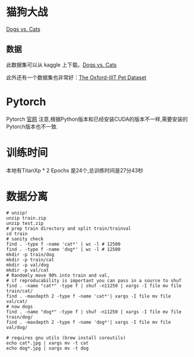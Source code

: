# 猫狗大战

[Dogs vs. Cats](https://www.kaggle.com/c/dogs-vs-cats-redux-kernels-edition)




## 数据

此数据集可以从 kaggle 上下载。[Dogs vs. Cats](https://www.kaggle.com/c/dogs-vs-cats-redux-kernels-edition)

此外还有一个数据集也非常好：[The Oxford-IIIT Pet Dataset](http://www.robots.ox.ac.uk/~vgg/data/pets/)


# Pytorch
Pytorch [官网](http://pytorch.org/) 
注意,根据Python版本和已经安装CUDA的版本不一样,需要安装的Pytorch版本也不一致.


# 训练时间
本地有TitanXp * 2
Epochs 是24个,总训练时间是27分43秒

# 数据分离
    # unzip!
    unzip train.zip
    unzip test.zip
    # prep train directory and split train/trainval
    cd train
    # sanity check
    find . -type f -name 'cat*' | wc -l # 12500
    find . -type f -name 'dog*' | wc -l # 12500
    mkdir -p train/dog
    mkdir -p train/cat
    mkdir -p val/dog
    mkdir -p val/cat
    # Randomly move 90% into train and val, 
    # if reproducability is important you can pass in a source to shuf
    find . -name "cat*" -type f | shuf -n11250 | xargs -I file mv file train/cat/
    find . -maxdepth 2 -type f -name 'cat*'| xargs -I file mv file val/cat/
    # now dogs
    find . -name "dog*" -type f | shuf -n11250 | xargs -I file mv file train/dog/
    find . -maxdepth 2 -type f -name 'dog*'| xargs -I file mv file val/dog/

    # requires gnu utils (brew install coreutils)
    echo cat*.jpg | xargs mv -t cat
    echo dog*.jpg | xargs mv -t dog
